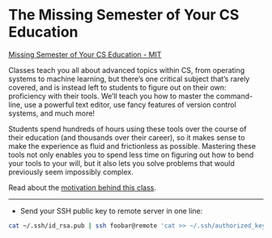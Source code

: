 # The Missing Semester of Your CS Education

[Missing Semester of Your CS Education - MIT](https://missing.csail.mit.edu/2020/)

Classes teach you all about advanced topics within CS, from operating systems to machine learning, but there’s one critical subject that’s rarely covered, and is instead left to students to figure out on their own: proficiency with their tools. We’ll teach you how to master the command-line, use a powerful text editor, use fancy features of version control systems, and much more!

Students spend hundreds of hours using these tools over the course of their education (and thousands over their career), so it makes sense to make the experience as fluid and frictionless as possible. Mastering these tools not only enables you to spend less time on figuring out how to bend your tools to your will, but it also lets you solve problems that would previously seem impossibly complex.

Read about the [motivation behind this class](https://missing.csail.mit.edu/about/).

---

* Send your SSH public key to remote server in one line:
```bash
cat ~/.ssh/id_rsa.pub | ssh foobar@remote 'cat >> ~/.ssh/authorized_keys'
```
